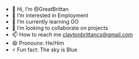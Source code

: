 - 👋 Hi, I’m @GreatBrittan
- 👀 I’m interested in Employment
- 🌱 I’m currently learning GO
- 💞️ I’m looking to collaborate on projects
- 📫 How to reach me claytonbrittancs@gmail.com  
- 😄 Pronouns: He/Him
- ⚡ Fun fact: The sky is Blue

<!---
GreatBrittan/GreatBrittan is a ✨ special ✨ repository because its `README.md` (this file) appears on your GitHub profile.
You can click the Preview link to take a look at your changes.
--->
